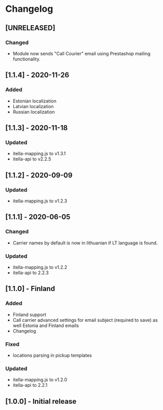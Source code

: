 # Changelog

## [UNRELEASED]
### Changed
- Module now sends "Call Courier" email using Prestashop mailing functionality.

## [1.1.4] - 2020-11-26
### Added
- Estonian localization
- Latvian localization
- Russian localization

## [1.1.3] - 2020-11-18
### Updated
- itella-mapping.js to v1.3.1
- itella-api to v2.2.5

## [1.1.2] - 2020-09-09
### Updated
- itella-mapping.js to v1.2.3

## [1.1.1] - 2020-06-05
### Changed
- Carrier names by default is now in lithuanian if LT language is found.

### Updated
- itella-mapping.js to v1.2.2
- itella-api to 2.2.3

## [1.1.0] - Finland
### Added
- Finland support
- Call carrier advanced settings for email subject (required to save) as well Estonia and Finland emails
- Changelog

### Fixed
- locations parsing in pickup templates

### Updated
- itella-mapping.js to v1.2.0
- itella-api to 2.2.1

## [1.0.0] - Initial release